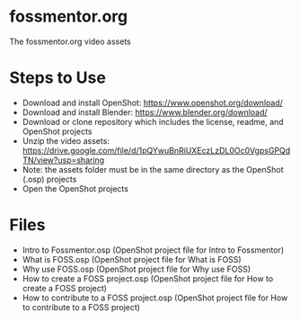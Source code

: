 # fossmentor.org
The fossmentor.org video assets

# Steps to Use
- Download and install OpenShot: https://www.openshot.org/download/
- Download and install Blender: https://www.blender.org/download/
- Download or clone repository which includes the license, readme, and OpenShot projects 
- Unzip the video assets: https://drive.google.com/file/d/1pQYwuBnRiUXEczLzDL0Oc0VgpsGPQdTN/view?usp=sharing
- Note: the assets folder must be in the same directory as the OpenShot (.osp) projects
- Open the OpenShot projects

# Files
- Intro to Fossmentor.osp (OpenShot project file for Intro to Fossmentor)
- What is FOSS.osp (OpenShot project file for What is FOSS)
- Why use FOSS.osp (OpenShot project file for Why use FOSS)
- How to create a FOSS project.osp (OpenShot project file for How to create a FOSS project)
- How to contribute to a FOSS project.osp (OpenShot project file for How to contribute to a FOSS project)
